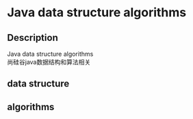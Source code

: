 # Java data structure algorithms

## Description
Java data structure algorithms  
尚硅谷java数据结构和算法相关

## data structure

## algorithms